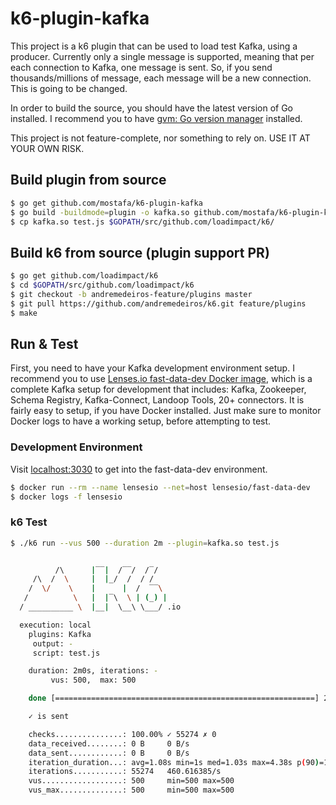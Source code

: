 # k6-plugin-kafka

This project is a k6 plugin that can be used to load test Kafka, using a producer. Currently only a single message is supported, meaning that per each connection to Kafka, one message is sent. So, if you send thousands/millions of message, each message will be a new connection. This is going to be changed.

In order to build the source, you should have the latest version of Go installed. I recommend you to have [gvm: Go version manager](https://github.com/moovweb/gvm) installed.

This project is not feature-complete, nor something to rely on. USE IT AT YOUR OWN RISK.

## Build plugin from source

```bash
$ go get github.com/mostafa/k6-plugin-kafka
$ go build -buildmode=plugin -o kafka.so github.com/mostafa/k6-plugin-kafka
$ cp kafka.so test.js $GOPATH/src/github.com/loadimpact/k6/
```

## Build k6 from source (plugin support PR)

```bash
$ go get github.com/loadimpact/k6
$ cd $GOPATH/src/github.com/loadimpact/k6
$ git checkout -b andremedeiros-feature/plugins master
$ git pull https://github.com/andremedeiros/k6.git feature/plugins
$ make
```

## Run & Test

First, you need to have your Kafka development environment setup. I recommend you to use [Lenses.io fast-data-dev Docker image](https://github.com/lensesio/fast-data-dev), which is a complete Kafka setup for development that includes: Kafka, Zookeeper, Schema Registry, Kafka-Connect, Landoop Tools, 20+ connectors. It is fairly easy to setup, if you have Docker installed. Just make sure to monitor Docker logs to have a working setup, before attempting to test.

### Development Environment

Visit [localhost:3030](http://localhost:3030) to get into the fast-data-dev environment.

```bash
$ docker run --rm --name lensesio --net=host lensesio/fast-data-dev
$ docker logs -f lensesio
```

### k6 Test

```bash
$ ./k6 run --vus 500 --duration 2m --plugin=kafka.so test.js


          /\      |‾‾|  /‾‾/  /‾/
     /\  /  \     |  |_/  /  / /
    /  \/    \    |      |  /  ‾‾\
   /          \   |  |‾\  \ | (_) |
  / __________ \  |__|  \__\ \___/ .io

  execution: local
    plugins: Kafka
     output: -
     script: test.js

    duration: 2m0s, iterations: -
         vus: 500,  max: 500

    done [==========================================================] 2m0s / 2m0s

    ✓ is sent

    checks...............: 100.00% ✓ 55274 ✗ 0
    data_received........: 0 B     0 B/s
    data_sent............: 0 B     0 B/s
    iteration_duration...: avg=1.08s min=1s med=1.03s max=4.38s p(90)=1.12s p(95)=1.34s
    iterations...........: 55274   460.616385/s
    vus..................: 500     min=500 max=500
    vus_max..............: 500     min=500 max=500
```
